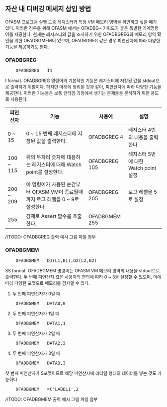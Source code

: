 ## 자산 내 디버깅 메세지 삽입 방법

OFASM 프로그램 실행 도중 레지스터와 특정 VM 메모리 영역을 확인하고 싶을 때가 있다. 이러한 경우를 위해 OFASM 에서는 OFADBG~ 키워드가 붙은 특별한 기계명령어를 제공한다. 현재는 레지스터의 값을 조사하기 위한 OFADBGREG와 메모리 영역 확인을 위한 OFADBGMEM이 있으며, OFADBGREG 같은 경우 피연산자에 따라 다양한 기능을 제공하기도 한다.

### OFADBGREG

<pre>
    OFADBGREG   I1
</pre>

I format. OFADBGREG 명령어의 기본적인 기능은 레지스터에 저장된 값을 stdout으로 출력하기 위함이다. 하지만 아래에 정리된 것과 같이, 피연산자에 따라 다양한 기능을 제공한다. 이러한 기능들은 보통 런타임 과정에서 생기는 문제들을 분석하기 위한 용도로 사용된다.

|피연산자   |기능       | 사용예    | 설명      |
| ---       | ---       | ---       | ---       |
| 0 ~ 15    | 0 ~ 15 번째 레지스터에 저장된 값을 출력한다.                          | OFADBGREG   4     | 레지스터 4번의 내용을 출력한다    |
| 100 ~ 115 | 뒤의 두자리 숫자에 대응하는 레지스터에 대해 Watch point를 설정한다.   | OFADBGREG    105  | 레지스터 5번에 대한 Watch point 설정 | 
| 200 ~ 209 | 이 명령어가 사용된 순간부터 OFASM VM이 종료될때까지 로그 레벨을 0 ~ 9로 설정한다  | OFADBGREG   205   | 로그 레벨을 5로 설정 |
| 255 | 강제로 Assert 함수를 호출한다.| OFADBGMEM   255 | |

//TODO: OFADBGREG 출력 예시 그림 파일 첨부

### OFADBGMEM

<pre>
    OFADBGMEM   D1(L1,B1),D2(L2,B2)
</pre>

SS format. OFADBGMEM 명령어는 OFASM VM 메모리 영역의 내용을 stdout으로 출력한다. 두 번째 피연산자 값은 사용자의 편의에 따라 0 ~ 3을 설정할 수 있으며, 이에 따라 다양한 포맷으로 메모리를 검사할 수 있다.

1. 두 번째 피연산자가 0일 때

<pre>
    OFADBGMEM   DATA0,0
</pre>

2. 두 번째 피연산자가 1일 때

<pre>
    OFADBGMEM   DATA1,1
</pre>

3. 두 번째 피연산자가 2일 때

<pre>
    OFADBGMEM   DATA2,2
</pre>

4. 두 번째 피연산자가 3일 때

<pre>
    OFADBGMEM   DATA3,3
</pre>

첫 번째 피연산자가 S포맷이므로 해당 피연산자에 리터럴 형태의 데이터를 넣는 것도 가능하다
<pre>
    OFADBGMEM   =C'LABEL1',2
</pre>

//TODO: OFADBGMEM 출력 예시 그림 파일 첨부